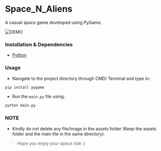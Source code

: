 # Space_N_Aliens

A casual space game developed using PyGame.

![DEMO](demo.gif)

### Installation & Dependencies

- [Python](www.python.org)


### Usage

- Navigate to the project directory through CMD/ Terminal and type in: 

```bash
pip install pygame
```

- Run the `main.py` file using:
```bash
python main.py
```

### NOTE 
- Kindly do not delete any file/image in the assets folder (Keep the assets folder and the main file in the same directory). 

> Hope you enjoy your space ride :)
